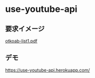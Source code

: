 # use-youtube-api

## 要求イメージ
[otkoab-list1.pdf](https://github.com/otkshol/use-youtube-api/files/7983304/otkoab-list1.pdf)

## デモ
https://use-youtube-api.herokuapp.com/

